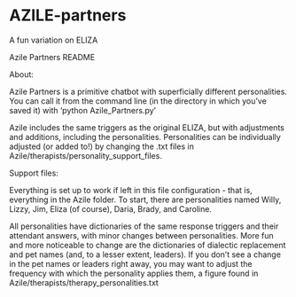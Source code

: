 # AZILE-partners
A fun variation on ELIZA

Azile Partners README

About:

Azile Partners is a primitive chatbot with superficially different personalities. You can call it from the command line (in the directory in which you’ve saved it) with ‘python Azile_Partners.py’ 

Azile includes the same triggers as the original ELIZA, but with adjustments and additions, including the personalities. Personalities can be individually adjusted (or added to!) by changing the .txt files in Azile/therapists/personality_support_files. 

Support files:

Everything is set up to work if left in this file configuration - that is, everything in the Azile folder. To start, there are personalities named Willy, Lizzy, Jim, Eliza (of course), Daria, Brady, and Caroline.

All personalities have dictionaries of the same response triggers and their attendant answers, with minor changes between personalities. More fun and more noticeable to change are the dictionaries of dialectic replacement and pet names (and, to a lesser extent, leaders). If you don’t see a change in the pet names or leaders right away, you may want to adjust the frequency with which the personality applies them, a figure found in Azile/therapists/therapy_personalities.txt
